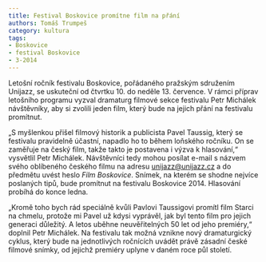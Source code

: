 ```yaml
---
title: Festival Boskovice promítne film na přání
authors: Tomáš Trumpeš
category: kultura
tags:
- Boskovice
- festival Boskovice
- 3-2014
---
```


Letošní ročník festivalu Boskovice, pořádaného pražským sdružením Unijazz, se uskuteční od čtvrtku 10. do neděle 13. července. V rámci příprav letošního programu vyzval dramaturg filmové sekce festivalu Petr Michálek návštěvníky, aby si zvolili jeden film, který bude na jejich přání na festivalu promítnut.

„S myšlenkou přišel filmový historik a publicista Pavel Taussig, který se festivalu pravidelně účastní, napadlo ho to během loňského ročníku. On se zaměřuje na český film, takže takto je postavena i výzva k hlasování,“ vysvětlil Petr Michálek. 
Návštěvníci tedy mohou posílat e-mail s názvem svého oblíbeného českého filmu na adresu unijazz@unijazz.cz a do předmětu uvést heslo *Film Boskovice*. Snímek, na kterém se shodne nejvíce poslaných tipů, bude promítnut na festivalu Boskovice 2014. Hlasování probíhá do konce ledna.

„Kromě toho bych rád speciálně kvůli Pavlovi Taussigovi promítl film Starci na chmelu, protože mi Pavel už kdysi vyprávěl, jak byl tento film pro jejich generaci důležitý. A letos uběhne neuvěřitelných 50 let od jeho premiéry,“ doplnil Petr Michálek. Na festivalu tak možná vznikne nový dramaturgický cyklus, který bude na jednotlivých ročnících uvádět právě zásadní české filmové snímky, od jejichž premiéry uplyne v daném roce půl století.